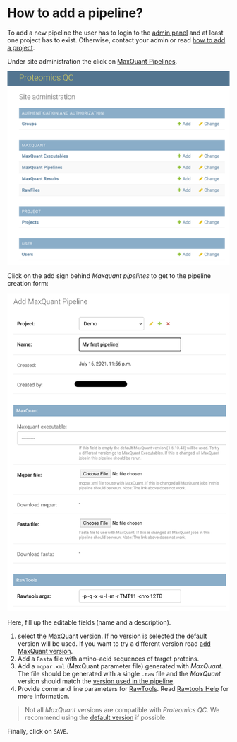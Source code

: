 # How to add a pipeline?

To add a new pipeline the user has to login to the [admin panel](how-to-access-the-admin-panel.md]) 
and at least one project has to exist. Otherwise, contact your admin or read [how to add a project](how-to-add-a-project.md).

Under site administration the click on [MaxQuant Pipelines](https://proteomics.resistancedb.org/admin/maxquant/maxquantpipeline/).

![](img/admin-panel.png)

Click on the add sign behind _Maxquant pipelines_ to get to the pipeline creation form:


![](img/admin-add-pipeline.png)

Here, fill up the editable fields (name and a description).

1. select the MaxQuant version. If no version is selected the default version will be used. If you want to try a different version read [add MaxQuant version](admin-add-maxquant.md).
2. Add a `Fasta` file with amino-acid sequences of target proteins. 
3. Add a `mqpar.xml` (MaxQuant parameter file) generated with _MaxQuant_. The file should be generated with a single `.raw` file and the _MaxQuant_ version should match the [version used in the pipeline](maxquant-issues.md).
4. Provide command line parameters for [RawTools](https://github.com/kevinkovalchik/RawTools). Read [Rawtools Help](rawtools-issues.md) for more information.

> Not all _MaxQuant_ versions are compatible with _Proteomics QC_. We recommend using the [default version](maxquant-issues.md) if possible.

Finally, click on `SAVE`.

